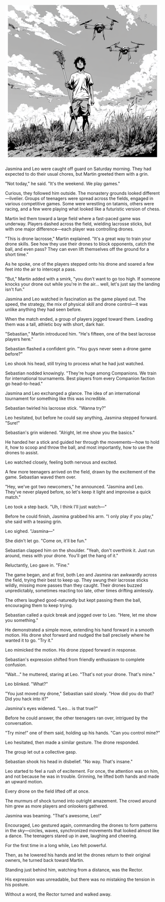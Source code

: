 ![Lacrosse](/assets/images/lacrosse.png)

Jasmina and Leo were caught off guard on Saturday morning. They had expected to do their usual chores, but Martin greeted them with a grin.  

"Not today," he said. "It's the weekend. We play games."  

Curious, they followed him outside. The monastery grounds looked different—livelier. Groups of teenagers were spread across the fields, engaged in various competitive games. Some were wrestling on tatamis, others were racing, and a few were playing what looked like a futuristic version of chess.  

Martin led them toward a large field where a fast-paced game was underway. Players dashed across the field, wielding lacrosse sticks, but with one major difference—each player was controlling drones.  

"This is drone lacrosse," Martin explained. "It's a great way to train your drone skills. See how they use their drones to block opponents, catch the ball, and even pass? They can even lift themselves off the ground for a short time."  

As he spoke, one of the players stepped onto his drone and soared a few feet into the air to intercept a pass.  

"But," Martin added with a smirk, "you don't want to go too high. If someone knocks your drone out while you're in the air... well, let's just say the landing isn't fun."  

Jasmina and Leo watched in fascination as the game played out. The speed, the strategy, the mix of physical skill and drone control—it was unlike anything they had seen before.  

When the match ended, a group of players jogged toward them. Leading them was a tall, athletic boy with short, dark hair.  

"Sebastian," Martin introduced him. "He's fifteen, one of the best lacrosse players here."  

Sebastian flashed a confident grin. "You guys never seen a drone game before?"  

Leo shook his head, still trying to process what he had just watched.  

Sebastian nodded knowingly. "They're huge among Companions. We train for international tournaments. Best players from every Companion faction go head-to-head."  

Jasmina and Leo exchanged a glance. The idea of an international tournament for something like this was incredible.  

Sebastian twirled his lacrosse stick. "Wanna try?"  

Leo hesitated, but before he could say anything, Jasmina stepped forward. "Sure!"  

Sebastian's grin widened. "Alright, let me show you the basics."  

He handed her a stick and guided her through the movements—how to hold it, how to scoop and throw the ball, and most importantly, how to use the drones to assist.  

Leo watched closely, feeling both nervous and excited.

A few more teenagers arrived on the field, drawn by the excitement of the game. Sebastian waved them over.  

"Hey, we've got two newcomers," he announced. "Jasmina and Leo. They've never played before, so let's keep it light and improvise a quick match."  

Leo took a step back. "Uh, I think I'll just watch—"  

Before he could finish, Jasmina grabbed his arm. "I only play if you play," she said with a teasing grin.  

Leo sighed. "Jasmina—"  

She didn't let go. "Come on, it'll be fun."  

Sebastian clapped him on the shoulder. "Yeah, don't overthink it. Just run around, mess with your drone. You'll get the hang of it."  

Reluctantly, Leo gave in. "Fine."  

The game began, and at first, both Leo and Jasmina ran awkwardly across the field, trying their best to keep up. They swung their lacrosse sticks wildly, missing more passes than they caught. Their drones buzzed unpredictably, sometimes reacting too late, other times drifting aimlessly.  

The others laughed good-naturedly but kept passing them the ball, encouraging them to keep trying.  

Sebastian called a quick break and jogged over to Leo. "Here, let me show you something."  

He demonstrated a simple move, extending his hand forward in a smooth motion. His drone shot forward and nudged the ball precisely where he wanted it to go. "Try it."  

Leo mimicked the motion. His drone zipped forward in response.  

Sebastian's expression shifted from friendly enthusiasm to complete confusion.  

"Wait…" he muttered, staring at Leo. "That's not your drone. That's mine."  

Leo blinked. "What?"  

"You just moved my drone," Sebastian said slowly. "How did you do that? Did you hack into it?"  

Jasmina's eyes widened. "Leo… is that true?"  

Before he could answer, the other teenagers ran over, intrigued by the conversation.  

"Try mine!" one of them said, holding up his hands. "Can you control mine?"  

Leo hesitated, then made a similar gesture. The drone responded.  

The group let out a collective gasp.  

Sebastian shook his head in disbelief. "No way. That's insane."  

Leo started to feel a rush of excitement. For once, the attention was on him, and not because he was in trouble. Grinning, he lifted both hands and made an upward motion.  

Every drone on the field lifted off at once.  

The murmurs of shock turned into outright amazement. The crowd around him grew as more players and onlookers gathered.  

Jasmina was beaming. "That's awesome, Leo!"  

Encouraged, Leo gestured again, commanding the drones to form patterns in the sky—circles, waves, synchronized movements that looked almost like a dance. The teenagers stared up in awe, laughing and cheering.  

For the first time in a long while, Leo felt powerful.  

Then, as he lowered his hands and let the drones return to their original owners, he turned back toward Martin.  

Standing just behind him, watching from a distance, was the Rector.  

His expression was unreadable, but there was no mistaking the tension in his posture.  

Without a word, the Rector turned and walked away.
